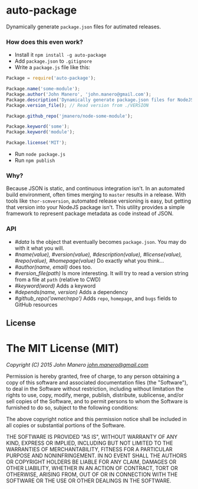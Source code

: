 auto-package
============
Dynamically generate `package.json` files for autimated releases.

### How does this even work?
* Install it `npm install -g auto-package`
* Add `package.json` to `.gitignore`
* Write a `package.js` file like this:

```js
Package = require('auto-package');

Package.name('some-module');
Package.author('John Manero', 'john.manero@gmail.com');
Package.description('Dynamically generate package.json files for NodeJS modules');
Package.version_file(); // Read version from ./VERSION

Package.github_repo('jmanero/node-some-module');

Package.keyword('some');
Package.keyword('module');

Package.license('MIT');
```

* Run `node package.js`
* Run `npm publish`

### Why?
Because JSON is static, and continuous integration isn't. In an automated build environment, often times merging to `master` results in a release. With tools like `thor-scmversion`, automated release versioning is easy, but getting that version into your NodeJS package isn't. This utility provides a simple framework to represent package metadata as code instead of JSON.

### API
* _#data_ Is the object that eventually becomes `package.json`. You may do with it what you will.
* _#name(value), #version(value), #description(value), #license(value), #repo(value), #homepage(value)_ Do exactly what you think...
* _#author(name, email)_ does too.
* _#version_file(path)_ Is more interesting. It will try to read a version string from a file at `path` (relative to CWD)
* _#keyword(word)_ Adds a keyword
* _#depends(name, version)_ Adds a dependency
* _#github_repo('owner/repo')_ Adds `repo`, `homepage`, and `bugs` fields to GitHub resources

## License
The MIT License (MIT)
=====================
_Copyright (C) 2015 John Manero <john.manero@gmail.com>_

Permission is hereby granted, free of charge, to any person obtaining a copy
of this software and associated documentation files (the "Software"), to deal
in the Software without restriction, including without limitation the rights
to use, copy, modify, merge, publish, distribute, sublicense, and/or sell
copies of the Software, and to permit persons to whom the Software is
furnished to do so, subject to the following conditions:

The above copyright notice and this permission notice shall be included in
all copies or substantial portions of the Software.

THE SOFTWARE IS PROVIDED "AS IS", WITHOUT WARRANTY OF ANY KIND, EXPRESS OR
IMPLIED, INCLUDING BUT NOT LIMITED TO THE WARRANTIES OF MERCHANTABILITY,
FITNESS FOR A PARTICULAR PURPOSE AND NONINFRINGEMENT. IN NO EVENT SHALL THE
AUTHORS OR COPYRIGHT HOLDERS BE LIABLE FOR ANY CLAIM, DAMAGES OR OTHER
LIABILITY, WHETHER IN AN ACTION OF CONTRACT, TORT OR OTHERWISE, ARISING FROM,
OUT OF OR IN CONNECTION WITH THE SOFTWARE OR THE USE OR OTHER DEALINGS IN
THE SOFTWARE.
